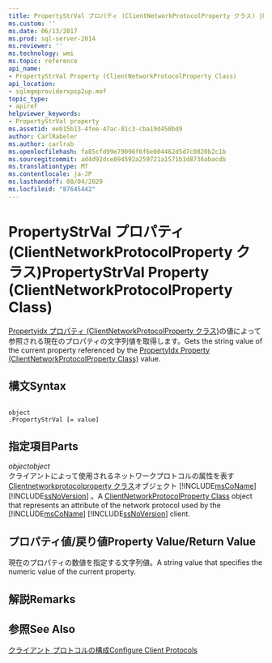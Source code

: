 ```yaml
---
title: PropertyStrVal プロパティ (ClientNetworkProtocolProperty クラス) |Microsoft Docs
ms.custom: ''
ms.date: 06/13/2017
ms.prod: sql-server-2014
ms.reviewer: ''
ms.technology: wmi
ms.topic: reference
api_name:
- PropertyStrVal Property (ClientNetworkProtocolProperty Class)
api_location:
- sqlmgmproviderxpsp2up.mof
topic_type:
- apiref
helpviewer_keywords:
- PropertyStrVal property
ms.assetid: eeb15b13-4fee-47ac-81c3-cba19d450bd9
author: CarlRabeler
ms.author: carlrab
ms.openlocfilehash: fa85cfd99e79096f6f6e004462d5d7c0820b2c1b
ms.sourcegitcommit: ad4d92dce894592a259721a1571b1d8736abacdb
ms.translationtype: MT
ms.contentlocale: ja-JP
ms.lasthandoff: 08/04/2020
ms.locfileid: "87645442"
---
```

# <a name="propertystrval-property-clientnetworkprotocolproperty-class"></a><span data-ttu-id="18ecf-102">PropertyStrVal プロパティ (ClientNetworkProtocolProperty クラス)</span><span class="sxs-lookup"><span data-stu-id="18ecf-102">PropertyStrVal Property (ClientNetworkProtocolProperty Class)</span></span>
  <span data-ttu-id="18ecf-103">[Propertyidx プロパティ (ClientNetworkProtocolProperty クラス)](clientnetworkprotocolproperty-class.md)の値によって参照される現在のプロパティの文字列値を取得します。</span><span class="sxs-lookup"><span data-stu-id="18ecf-103">Gets the string value of the current property referenced by the [PropertyIdx Property (ClientNetworkProtocolProperty Class)](clientnetworkprotocolproperty-class.md) value.</span></span>  
  
## <a name="syntax"></a><span data-ttu-id="18ecf-104">構文</span><span class="sxs-lookup"><span data-stu-id="18ecf-104">Syntax</span></span>  
  
```  
  
object  
.PropertyStrVal [= value]  
```  
  
## <a name="parts"></a><span data-ttu-id="18ecf-105">指定項目</span><span class="sxs-lookup"><span data-stu-id="18ecf-105">Parts</span></span>  
 <span data-ttu-id="18ecf-106">*object*</span><span class="sxs-lookup"><span data-stu-id="18ecf-106">*object*</span></span>  
 <span data-ttu-id="18ecf-107">クライアントによって使用されるネットワークプロトコルの属性を表す[Clientnetworkprotocolproperty クラス](clientnetworkprotocolproperty-class.md)オブジェクト [!INCLUDE[msCoName](../../../includes/msconame-md.md)] [!INCLUDE[ssNoVersion](../../../includes/ssnoversion-md.md)] 。</span><span class="sxs-lookup"><span data-stu-id="18ecf-107">A [ClientNetworkProtocolProperty Class](clientnetworkprotocolproperty-class.md) object that represents an attribute of the network protocol used by the [!INCLUDE[msCoName](../../../includes/msconame-md.md)] [!INCLUDE[ssNoVersion](../../../includes/ssnoversion-md.md)] client.</span></span>  
  
## <a name="property-valuereturn-value"></a><span data-ttu-id="18ecf-108">プロパティ値/戻り値</span><span class="sxs-lookup"><span data-stu-id="18ecf-108">Property Value/Return Value</span></span>  
 <span data-ttu-id="18ecf-109">現在のプロパティの数値を指定する文字列値。</span><span class="sxs-lookup"><span data-stu-id="18ecf-109">A string value that specifies the numeric value of the current property.</span></span>  
  
## <a name="remarks"></a><span data-ttu-id="18ecf-110">解説</span><span class="sxs-lookup"><span data-stu-id="18ecf-110">Remarks</span></span>  
  
## <a name="see-also"></a><span data-ttu-id="18ecf-111">参照</span><span class="sxs-lookup"><span data-stu-id="18ecf-111">See Also</span></span>  
 [<span data-ttu-id="18ecf-112">クライアント プロトコルの構成</span><span class="sxs-lookup"><span data-stu-id="18ecf-112">Configure Client Protocols</span></span>](../../../database-engine/configure-windows/configure-client-protocols.md)  
  
  
